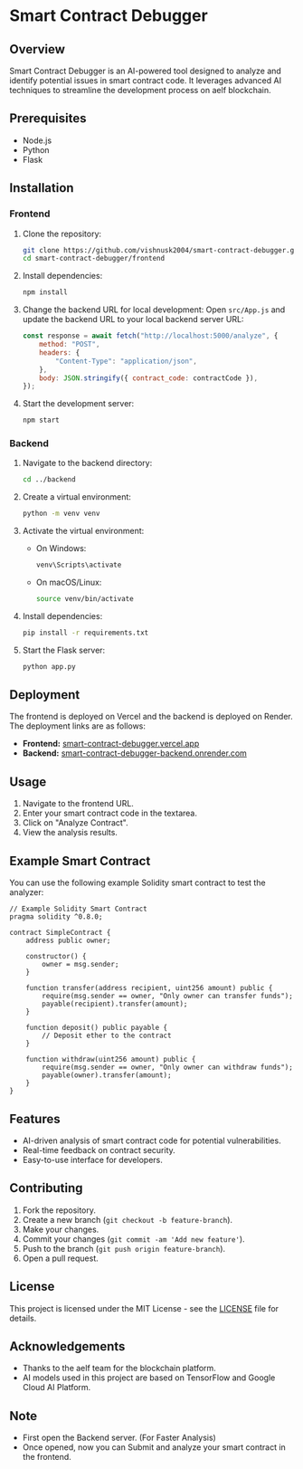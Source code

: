 # Smart Contract Debugger

## Overview
Smart Contract Debugger is an AI-powered tool designed to analyze and identify potential issues in smart contract code. It leverages advanced AI techniques to streamline the development process on aelf blockchain.


## Prerequisites

- Node.js
- Python
- Flask

## Installation

### Frontend

1. Clone the repository:
    ```bash
    git clone https://github.com/vishnusk2004/smart-contract-debugger.git
    cd smart-contract-debugger/frontend
    ```

2. Install dependencies:
    ```bash
    npm install
    ```

3. Change the backend URL for local development:
    Open `src/App.js` and update the backend URL to your local backend server URL:
    ```javascript
    const response = await fetch("http://localhost:5000/analyze", {
        method: "POST",
        headers: {
            "Content-Type": "application/json",
        },
        body: JSON.stringify({ contract_code: contractCode }),
    });
    ```

4. Start the development server:
    ```bash
    npm start
    ```

### Backend

1. Navigate to the backend directory:
    ```bash
    cd ../backend
    ```

2. Create a virtual environment:
    ```bash
    python -m venv venv
    ```

3. Activate the virtual environment:
    - On Windows:
        ```bash
        venv\Scripts\activate
        ```
    - On macOS/Linux:
        ```bash
        source venv/bin/activate
        ```

4. Install dependencies:
    ```bash
    pip install -r requirements.txt
    ```

5. Start the Flask server:
    ```bash
    python app.py
    ```

## Deployment
The frontend is deployed on Vercel and the backend is deployed on Render. The deployment links are as follows:
- **Frontend:** [smart-contract-debugger.vercel.app](https://smart-contract-debugger-aelf.vercel.app/)
- **Backend:** [smart-contract-debugger-backend.onrender.com](https://smart-contract-debugger-backend.onrender.com)


## Usage

1. Navigate to the frontend URL.
2. Enter your smart contract code in the textarea.
3. Click on "Analyze Contract".
4. View the analysis results.

## Example Smart Contract

You can use the following example Solidity smart contract to test the analyzer:

```solidity
// Example Solidity Smart Contract
pragma solidity ^0.8.0;

contract SimpleContract {
    address public owner;

    constructor() {
        owner = msg.sender;
    }

    function transfer(address recipient, uint256 amount) public {
        require(msg.sender == owner, "Only owner can transfer funds");
        payable(recipient).transfer(amount);
    }

    function deposit() public payable {
        // Deposit ether to the contract
    }

    function withdraw(uint256 amount) public {
        require(msg.sender == owner, "Only owner can withdraw funds");
        payable(owner).transfer(amount);
    }
}
```
## Features

- AI-driven analysis of smart contract code for potential vulnerabilities.
- Real-time feedback on contract security.
- Easy-to-use interface for developers.


## Contributing

1. Fork the repository.
2. Create a new branch (`git checkout -b feature-branch`).
3. Make your changes.
4. Commit your changes (`git commit -am 'Add new feature'`).
5. Push to the branch (`git push origin feature-branch`).
6. Open a pull request.

## License

This project is licensed under the MIT License - see the [LICENSE](LICENSE) file for details.

## Acknowledgements

- Thanks to the aelf team for the blockchain platform.
- AI models used in this project are based on TensorFlow and Google Cloud AI Platform.

## Note

- First open the Backend server. (For Faster Analysis)
- Once opened, now you can Submit and analyze your smart contract in the frontend.
